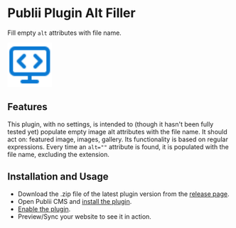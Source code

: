 # Publii Plugin Alt Filler
Fill empty `alt` attributes with file name.

<p><img height="100" alt="publii plugin" title="Plugin icons" src="https://raw.githubusercontent.com/gpsblues/Publii-Plugin-Front-Slider/24497542212de6d654b98e36bbc65b7d541023c6/.assets/thumbnail.svg"></p>

## Features
This plugin, with no settings, is intended to (though it hasn't been fully tested yet) populate empty image alt attributes with the file name. It should act on: featured image, images, gallery.
Its functionality is based on regular expressions. Every time an `alt=""` attribute is found, it is populated with the file name, excluding the extension.

## Installation and Usage
- Download the .zip file of the latest plugin version from the [release page](https://github.com/gpsblues/Publii-Plugin-Front-Slider/releases/).
- Open Publii CMS and [install the plugin](https://getpublii.com/docs/plugins.html#installingplugins).
- [Enable the plugin](https://getpublii.com/docs/plugins.html#enablingplugins).
- Preview/Sync your website to see it in action.
